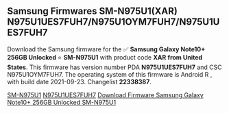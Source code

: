 <h2>Samsung Firmwares SM-N975U1(XAR) N975U1UES7FUH7/N975U1OYM7FUH7/N975U1UES7FUH7</h2>
Download the Samsung firmware for the ✅ <strong>Samsung Galaxy Note10+ 256GB Unlocked </strong> ⭐ <strong>SM-N975U1</strong> with product code <strong>XAR</strong> <strong> from United States</strong>. This firmware has version number PDA <strong>N975U1UES7FUH7</strong> and CSC N975U1OYM7FUH7. The operating system of this firmware is Android R , with build date 2021-09-23. Changelist <strong>22338387</strong>.


[SM-N975U1](https://samfirm.shop/samsung/model/SM-N975U1)
[N975U1UES7FUH7](https://samfirm.shop/samsung/pda/N975U1UES7FUH7)
[Download Firmware Samsung Galaxy Note10+ 256GB Unlocked SM-N975U1](https://samfirm.shop/samsung/firmware/458469)
